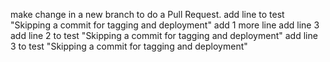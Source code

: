 make change in a new branch to do a Pull Request.
add line to test "Skipping a commit for tagging and deployment"
add 1 more line
add line 3
add line 2 to test "Skipping a commit for tagging and deployment"
add line 3 to test "Skipping a commit for tagging and deployment"
